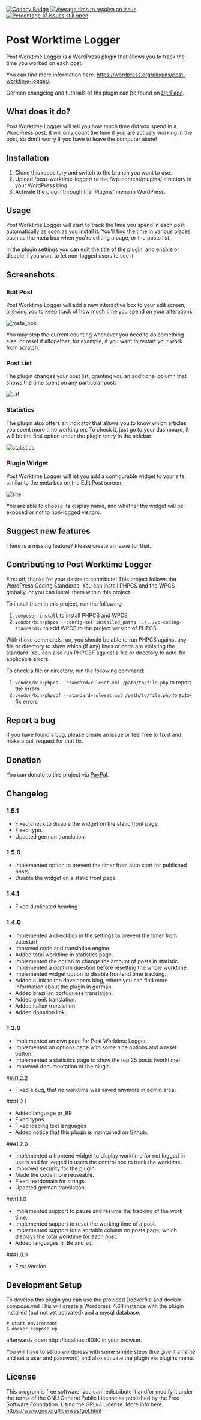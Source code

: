 [![Codacy Badge](https://api.codacy.com/project/badge/Grade/ec1ee9f6188548b1b2694e7ce3298399)](https://www.codacy.com/app/patrick-hausmann/post-worktime-logger?utm_source=github.com&amp;utm_medium=referral&amp;utm_content=blackus3r/post-worktime-logger&amp;utm_campaign=Badge_Grade)
[![Average time to resolve an issue](http://isitmaintained.com/badge/resolution/blackus3r/post-worktime-logger.svg)](http://isitmaintained.com/project/blackus3r/post-worktime-logger "Average time to resolve an issue")
[![Percentage of issues still open](http://isitmaintained.com/badge/open/blackus3r/post-worktime-logger.svg)](http://isitmaintained.com/project/blackus3r/post-worktime-logger "Percentage of issues still open")

# Post Worktime Logger

Post Worktime Logger is a WordPress plugin that allows you to track the time you worked on each post.

You can find more information here. https://wordpress.org/plugins/post-worktime-logger/.

German changelog and tutorials of ths plugin can be found on [DerPade](http://www.derpade.de/series/post-worktime-logger/).

## What does it do?

Post Worktime Logger will tell you how much time did you spend in a WordPress post. It will only count the time if you are actively working in the post, so don't worry if you have to leave the computer alone!

## Installation

1. Clone this repository and switch to the branch you want to use.
2. Upload /post-worktime-logger/ to the /wp-content/plugins/ directory in your WordPress blog.
3. Activate the plugin through the 'Plugins' menu in WordPress.

## Usage

Post Worktime Logger will start to track the time you spend in each post automatically as soon as you install it. You'll find the time in various places, such as the meta box when you're editing a page, or the posts list.

In the plugin settings you can edit the title of the plugin, and enable or disable if you want to let non-logged users to see it.

## Screenshots

### Edit Post

Post Worktime Logger will add a new interactive box to your edit screen, allowing you to keep track of how much time you spend on your alterations:

![meta_box](screenshots/screenshot-1.png)

You may stop the current counting whenever you need to do something else, or reset it altogether, for example, if you want to restart your work from scratch.

### Post List

The plugin changes your post list, granting you an additional column that shows the time spent on any particular post:

![list](screenshots/screenshot-2.png)

### Statistics

The plugin also offers an indicator that allows you to know which articles you spent more time working on. To check it, just go to your dashboard, it will be the first option under the plugin entry in the sidebar:

![statistics](screenshots/screenshot-6.png)

### Plugin Widget

Post Worktime Logger will let you add a configurable widget to your site, similar to the meta box on the Edit Post screen:

![site](screenshots/screenshot-4.png)

You are able to choose its display name, and whether the widget will be exposed or not to non-logged visitors.

## Suggest new features

There is a missing feature? Please create an issue for that.

## Contributing to Post Worktime Logger

First off, thanks for your desire to contribute! This project follows the WordPress Coding Standards. You can install PHPCS and the WPCS globally, or you can install them within this project.

To install them in this project, run the following

1. `composer install` to install PHPCS and WPCS
2. `vendor/bin/phpcs --config-set installed_paths ../../wp-coding-standards/` to add WPCS to the project version of PHPCS

With those commands run, you should be able to run PHPCS against any file or directory to show which (if any) lines of code are violating the standard. You can also run PHPCBF against a file or directory to auto-fix applicable errors.

To check a file or directory, run the following command:

1. `vendor/bin/phpcs --standard=ruleset.xml /path/to/file.php` to report the errors
2. `vendor/bin/phpcbf --standard=ruleset.xml /path/to/file.php` to auto-fix errors

## Report a bug

If you have found a bug, please create an issue or feel free to fix it and make a pull request for that fix.

## Donation
You can donate to this project via
[PayPal](https://www.paypal.com/cgi-bin/webscr?cmd=_s-xclick&hosted_button_id=28WZAXQDXYZ5A).

## Changelog

### 1.5.1 
* Fixed check to disable the widget on the static front page.
* Fixed typo.
* Updated german translation.

### 1.5.0 
* Implemented option to prevent the timer from auto start for published posts.
* Disable the widget on a static front page.

### 1.4.1
* Fixed duplicated heading

### 1.4.0
* Implemented a checkbox in the settings to prevent the timer from autostart.
* Improved code and translation engine.
* Added total worktime in statistics page.
* Implemented the option to change the amount of posts in statistic.
* Implemented a confirm question before resetting the whole worktime.
* Implemented widget option to disable frontend time tracking.
* Added a link to the developers blog, where you can find more information about the plugin in german. 
* Added brazilian portuguese translation.
* Added greek translation.
* Added italian translation.
* Added donation link. 

### 1.3.0
* Implemented an own page for Post Worktime Logger.
* Implemented an options page with some nice options and a reset button.
* Implemented a statistics page to show the top 25 posts (worktime).
* Improved documentation of the plugin.

###1.2.2
* Fixed a bug, that no worktime was saved anymore in admin area.

###1.2.1
* Added language pr_BR
* Fixed typos
* Fixed loading text languages
* Added notice that this plugin is maintained on Github.

###1.2.0
* Implemented a frontend widget to display worktime for not logged in users and for logged in users the control box to track the worktime.
* Improved security for the plugin.
* Made the code more reuseable.
* Fixed textdomain for strings.
* Updated german translation.

###1.1.0
* Implemented support to pause and resume the tracking of the work time.
* Implemented support to reset the working time of a post.
* Implemented support for a sortable column on posts page, which displays the total worktime for each post.
* Added languages fr_Be and sq.

###1.0.0
* First Version

## Development Setup

To develop this plugin you can use the provided Dockerfile and docker-compose.yml
This will create a Wordpress 4.6.1 instance with the plugin installed (but not yet activated) and a mysql database.

```
# start environment
$ docker-compose up
```

afterwards open http://localhost:8080 in your browser.

You will have to setup wordpress with some simple steps (like give it a name and set a user and password) and also activate
the plugin via plugins menu.

## License

This program is free software: you can redistribute it and/or modify
it under the terms of the GNU General Public License as published by
the Free Software Foundation. Using the GPLv3 License. More info here. https://www.gnu.org/licenses/gpl.html
